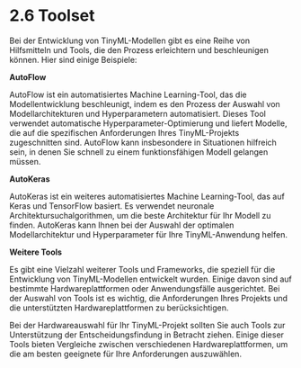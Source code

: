 # 2.6 Toolset

Bei der Entwicklung von TinyML-Modellen gibt es eine Reihe von Hilfsmitteln und Tools, die den Prozess erleichtern und beschleunigen können. Hier sind einige Beispiele:

**AutoFlow**

AutoFlow ist ein automatisiertes Machine Learning-Tool, das die Modellentwicklung beschleunigt, indem es den Prozess der Auswahl von Modellarchitekturen und Hyperparametern automatisiert. Dieses Tool verwendet automatische Hyperparameter-Optimierung und liefert Modelle, die auf die spezifischen Anforderungen Ihres TinyML-Projekts zugeschnitten sind. AutoFlow kann insbesondere in Situationen hilfreich sein, in denen Sie schnell zu einem funktionsfähigen Modell gelangen müssen.

**AutoKeras**

AutoKeras ist ein weiteres automatisiertes Machine Learning-Tool, das auf Keras und TensorFlow basiert. Es verwendet neuronale Architektursuchalgorithmen, um die beste Architektur für Ihr Modell zu finden. AutoKeras kann Ihnen bei der Auswahl der optimalen Modellarchitektur und Hyperparameter für Ihre TinyML-Anwendung helfen.

**Weitere Tools**

Es gibt eine Vielzahl weiterer Tools und Frameworks, die speziell für die Entwicklung von TinyML-Modellen entwickelt wurden. Einige davon sind auf bestimmte Hardwareplattformen oder Anwendungsfälle ausgerichtet. Bei der Auswahl von Tools ist es wichtig, die Anforderungen Ihres Projekts und die unterstützten Hardwareplattformen zu berücksichtigen.

Bei der Hardwareauswahl für Ihr TinyML-Projekt sollten Sie auch Tools zur Unterstützung der Entscheidungsfindung in Betracht ziehen. Einige dieser Tools bieten Vergleiche zwischen verschiedenen Hardwareplattformen, um die am besten geeignete für Ihre Anforderungen auszuwählen.
